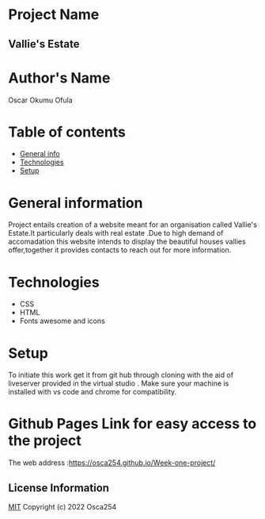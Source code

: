 # Project Name
## Vallie's Estate
# Author's Name
Oscar Okumu Ofula
# Table of contents
* [General info](#General-info)
* [Technologies](#Technologies)
* [Setup](#Setup)
# General information
Project entails creation of a website meant for an organisation called Vallie's Estate.It particularly deals with real estate .Due to high demand of accomadation this website intends to display the beautiful houses vallies offer,together it provides contacts to reach out for more information.
# Technologies
* CSS
* HTML
* Fonts awesome and icons
# Setup
To initiate this work get it from git hub through cloning with the aid of liveserver provided in the virtual studio .
Make sure your machine is installed with vs code and chrome for compatibility.
# Github Pages Link for easy access to the project
The web address :https://osca254.github.io/Week-one-project/
## License Information
[MIT](LICENSE)
Copyright (c) 2022 Osca254



